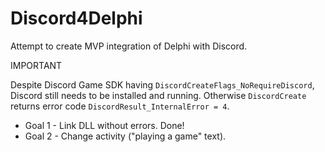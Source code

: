 # Discord4Delphi

Attempt to create MVP integration of Delphi with Discord.

IMPORTANT

Despite Discord Game SDK having `DiscordCreateFlags_NoRequireDiscord`, Discord still needs to be installed and running. Otherwise `DiscordCreate` returns error code `DiscordResult_InternalError = 4`.

- Goal 1 - Link DLL without errors. Done!
- Goal 2 - Change activity ("playing a game" text).
